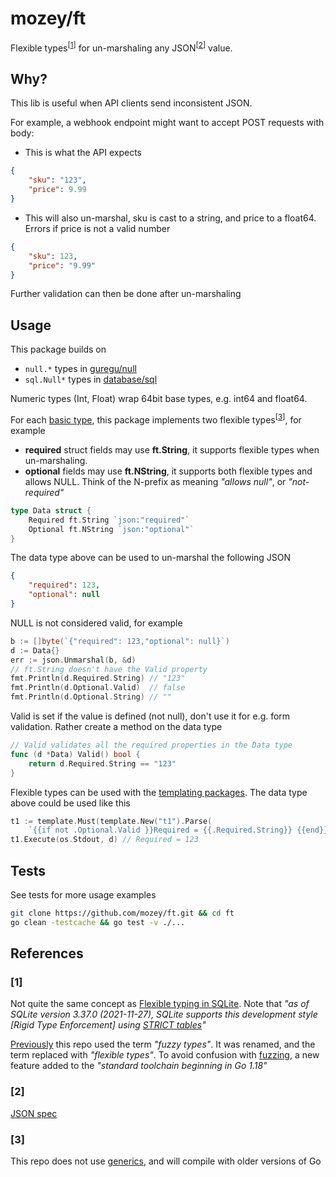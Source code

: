 # mozey/ft

Flexible types<sup>[[1](https://github.com/mozey/ft?tab=readme-ov-file#1)]</sup> for un-marshaling any JSON<sup>[[2](https://github.com/mozey/ft?tab=readme-ov-file#2)]</sup> value.


## Why?

This lib is useful when API clients send inconsistent JSON.

For example, a webhook endpoint might want to accept POST requests with body:

- This is what the API expects
```json
{
    "sku": "123",
    "price": 9.99
}
```

- This will also un-marshal, sku is cast to a string, and price to a float64. Errors if price is not a valid number
```json
{
    "sku": 123,
    "price": "9.99"
}
```

Further validation can then be done after un-marshaling


## Usage

This package builds on
- `null.*` types in [guregu/null](https://github.com/guregu/null)
- `sql.Null*` types in [database/sql](https://pkg.go.dev/database/sql)

Numeric types (Int, Float) wrap 64bit base types, e.g. int64 and float64.

For each [basic type](https://go.dev/tour/basics/11), this package implements two flexible types<sup>[[3](https://github.com/mozey/ft?tab=readme-ov-file#3)]</sup>, for example
- **required** struct fields may use **ft.String**, it supports flexible types when un-marshaling. 
- **optional** fields may use **ft.NString**, it supports both flexible types and allows NULL. Think of the N-prefix as meaning *"allows null"*, or *"not-required"*
```go
type Data struct {
    Required ft.String `json:"required"`
    Optional ft.NString `json:"optional"`
}
```

The data type above can be used to un-marshal the following JSON
```json
{
    "required": 123,
    "optional": null
}
```

NULL is not considered valid, for example
```go
b := []byte(`{"required": 123,"optional": null}`)
d := Data{}
err := json.Unmarshal(b, &d)
// ft.String doesn't have the Valid property
fmt.Println(d.Required.String) // "123"
fmt.Println(d.Optional.Valid)  // false
fmt.Println(d.Optional.String) // ""
```

Valid is set if the value is defined (not null), don't use it for e.g. form validation. Rather create a method on the data type
```go
// Valid validates all the required properties in the Data type
func (d *Data) Valid() bool {
    return d.Required.String == "123"
}
```

Flexible types can be used with the [templating packages](https://gobyexample.com/text-templates). The data type above could be used like this
```go
t1 := template.Must(template.New("t1").Parse(
    `{{if not .Optional.Valid }}Required = {{.Required.String}} {{end}}`))
t1.Execute(os.Stdout, d) // Required = 123
```


## Tests

See tests for more usage examples
```bash
git clone https://github.com/mozey/ft.git && cd ft
go clean -testcache && go test -v ./...
```


## References

### [1] 

Not quite the same concept as [Flexible typing in SQLite](https://www.sqlite.org/flextypegood.html). Note that *"as of SQLite version 3.37.0 (2021-11-27), SQLite supports this development style [Rigid Type Enforcement] using [STRICT tables](https://www.sqlite.org/stricttables.html)"*

[Previously](https://github.com/mozey/fuzzy) this repo used the term *"fuzzy types"*. It was renamed, and the term replaced with *"flexible types"*. To avoid confusion with [fuzzing](https://go.dev/security/fuzz/), a new feature added to the *"standard toolchain beginning in Go 1.18"*

### [2] 

[JSON spec](https://www.json.org/json-en.html)

### [3] 

This repo does not use [generics](https://go.dev/doc/tutorial/generics), and will compile with older versions of Go

